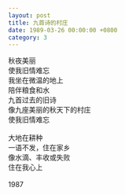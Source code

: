 ```yaml
---
layout: post
title: 九首诗的村庄
date: 1989-03-26 00:00:00 +0800
category: 3
---
```


秋夜美丽<br>
使我旧情难忘<br>
我坐在微温的地上<br>
陪伴粮食和水<br>
九首过去的旧诗<br>
像九座美丽的秋天下的村庄<br>
使我旧情难忘<br>
<br>
大地在耕种<br>
一语不发，住在家乡<br>
像水滴、丰收或失败<br>
住在我心上<br>
<br>
1987